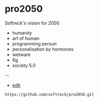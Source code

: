 # pro2050
Softreck's vision for 2050


+ humanity
+ art of human
+ programming person
+ personalisation by hormones
+ wetware
+ 6g
+ society 5.0

--
+ [edit](https://github.com/softreck/pro2050/edit/main/README.md)

```
https://github.com/softreck/pro2050.git
```
